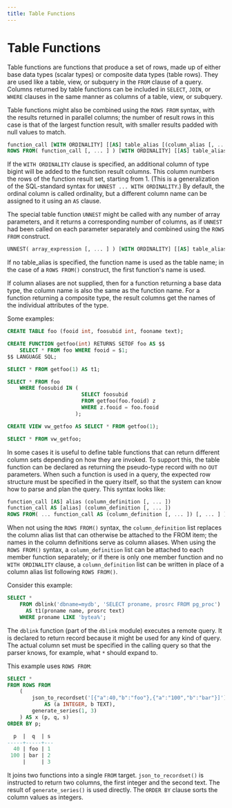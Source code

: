 ```yaml
---
title: Table Functions
---
```


# Table Functions

Table functions are functions that produce a set of rows, made up of either base data types (scalar types) or composite data types (table rows). They are used like a table, view, or subquery in the `FROM` clause of a query. Columns returned by table functions can be included in `SELECT`, `JOIN`, or `WHERE` clauses in the same manner as columns of a table, view, or subquery.

Table functions might also be combined using the `ROWS FROM` syntax, with the results returned in parallel columns; the number of result rows in this case is that of the largest function result, with smaller results padded with null values to match.

```sql
function_call [WITH ORDINALITY] [[AS] table_alias [(column_alias [, ... ])]]
ROWS FROM( function_call [, ... ] ) [WITH ORDINALITY] [[AS] table_alias [(column_alias [, ... ])]]
```

If the `WITH ORDINALITY` clause is specified, an additional column of type bigint will be added to the function result columns. This column numbers the rows of the function result set, starting from 1. (This is a generalization of the SQL-standard syntax for `UNNEST ... WITH ORDINALITY`.) By default, the ordinal column is called ordinality, but a different column name can be assigned to it using an `AS` clause.

The special table function `UNNEST` might be called with any number of array parameters, and it returns a corresponding number of columns, as if `UNNEST` had been called on each parameter separately and combined using the `ROWS FROM` construct.

```sql
UNNEST( array_expression [, ... ] ) [WITH ORDINALITY] [[AS] table_alias [(column_alias [, ... ])]]
```

If no table_alias is specified, the function name is used as the table name; in the case of a `ROWS FROM()` construct, the first function's name is used.

If column aliases are not supplied, then for a function returning a base data type, the column name is also the same as the function name. For a function returning a composite type, the result columns get the names of the individual attributes of the type.

Some examples:

```sql
CREATE TABLE foo (fooid int, foosubid int, fooname text);

CREATE FUNCTION getfoo(int) RETURNS SETOF foo AS $$
    SELECT * FROM foo WHERE fooid = $1;
$$ LANGUAGE SQL;

SELECT * FROM getfoo(1) AS t1;

SELECT * FROM foo
    WHERE foosubid IN (
                        SELECT foosubid
                        FROM getfoo(foo.fooid) z
                        WHERE z.fooid = foo.fooid
                      );

CREATE VIEW vw_getfoo AS SELECT * FROM getfoo(1);

SELECT * FROM vw_getfoo;
```

In some cases it is useful to define table functions that can return different column sets depending on how they are invoked. To support this, the table function can be declared as returning the pseudo-type record with no `OUT` parameters. When such a function is used in a query, the expected row structure must be specified in the query itself, so that the system can know how to parse and plan the query. This syntax looks like:

```sql
function_call [AS] alias (column_definition [, ... ])
function_call AS [alias] (column_definition [, ... ])
ROWS FROM( ... function_call AS (column_definition [, ... ]) [, ... ] )
```

When not using the `ROWS FROM()` syntax, the `column_definition` list replaces the column alias list that can otherwise be attached to the FROM item; the names in the column definitions serve as column aliases. When using the `ROWS FROM()` syntax, a `column_definition` list can be attached to each member function separately; or if there is only one member function and no `WITH ORDINALITY` clause, a `column_definition` list can be written in place of a column alias list following `ROWS FROM()`.

Consider this example:

```sql
SELECT *
    FROM dblink('dbname=mydb', 'SELECT proname, prosrc FROM pg_proc')
      AS t1(proname name, prosrc text)
    WHERE proname LIKE 'bytea%';
```

The `dblink` function (part of the `dblink` module) executes a remote query. It is declared to return record because it might be used for any kind of query. The actual column set must be specified in the calling query so that the parser knows, for example, what `*` should expand to.

This example uses `ROWS FROM`:

```sql
SELECT *
FROM ROWS FROM
    (
        json_to_recordset('[{"a":40,"b":"foo"},{"a":"100","b":"bar"}]')
            AS (a INTEGER, b TEXT),
        generate_series(1, 3)
    ) AS x (p, q, s)
ORDER BY p;

  p  |  q  | s
-----+-----+---
  40 | foo | 1
 100 | bar | 2
     |     | 3
```

It joins two functions into a single `FROM` target. `json_to_recordset()` is instructed to return two columns, the first integer and the second text. The result of `generate_series()` is used directly. The `ORDER BY` clause sorts the column values as integers.
